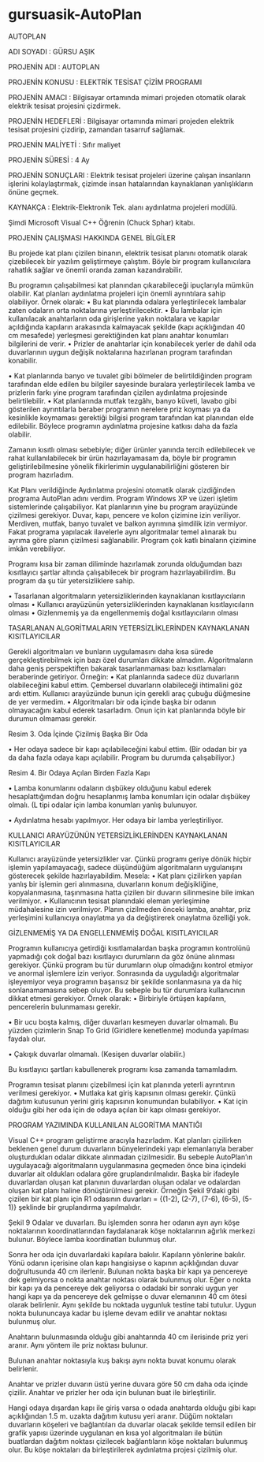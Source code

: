 gursuasik-AutoPlan
==================

AUTOPLAN

ADI SOYADI			: GÜRSU AŞIK

PROJENİN ADI 			: AUTOPLAN

PROJENİN KONUSU		: ELEKTRİK TESİSAT ÇİZİM PROGRAMI

PROJENİN AMACI		: Bilgisayar ortamında mimari projeden otomatik olarak elektrik tesisat projesini çizdirmek.

PROJENİN HEDEFLERİ		: Bilgisayar ortamında mimari projeden elektrik tesisat projesini çizdirip, zamandan tasarruf sağlamak.

PROJENİN MALİYETİ		: Sıfır maliyet

PROJENİN SÜRESİ 		: 4 Ay

PROJENİN SONUÇLARI	: Elektrik tesisat projeleri üzerine çalışan insanların işlerini kolaylaştırmak, çizimde insan hatalarından kaynaklanan yanlışlıkların önüne geçmek.

KAYNAKÇA			: Elektrik-Elektronik Tek. alanı aydınlatma projeleri modülü.

   Şimdi Microsoft Visual C++ Öğrenin (Chuck Sphar) kitabı.
   
   
   PROJENİN ÇALIŞMASI HAKKINDA GENEL BİLGİLER

Bu projede kat planı çizilen binanın, elektrik tesisat planını otomatik olarak çizebilecek bir yazılım geliştirmeye çalıştım. Böyle bir program kullanıcılara rahatlık sağlar ve önemli oranda zaman kazandırabilir.

Bu programın çalışabilmesi kat planından çıkarabileceği ipuçlarıyla mümkün olabilir. Kat planları aydınlatma projeleri için önemli ayrıntılara sahip olabiliyor. Örnek olarak:
•	Bu kat planında odalara yerleştirilecek lambalar zaten odaların orta noktalarına yerleştirilecektir.
•	Bu lambalar için kullanılacak anahtarların oda girişlerine yakın noktalara ve kapılar açıldığında kapıların arakasında kalmayacak şekilde (kapı açıklığından 40 cm mesafede) yerleşmesi gerektiğinden kat planı anahtar konumları bilgilerini de verir. 
•	Prizler de anahtarlar için konabilecek yerler de dahil oda duvarlarının uygun değişik noktalarına hazırlanan program tarafından konabilir.

•	Kat planlarında banyo ve tuvalet gibi bölmeler de belirtildiğinden program tarafından elde edilen bu bilgiler sayesinde buralara yerleştirilecek lamba ve prizlerin farkı yine program tarafından çizilen aydınlatma projesinde belirtilebilir.
•	Kat planlarında mutfak tezgâhı, banyo küveti, lavabo gibi gösterilen ayrıntılarla beraber programın nerelere priz koyması ya da kesinlikle koymaması gerektiği bilgisi program tarafından kat planından elde edilebilir. Böylece programın aydınlatma projesine katkısı daha da fazla olabilir.

Zamanın kısıtlı olması sebebiyle; diğer ürünler yanında tercih edilebilecek ve rahat kullanılabilecek bir ürün hazırlayamasam da, böyle bir programın geliştirilebilmesine yönelik fikirlerimin uygulanabilirliğini gösteren bir program hazırladım.

Kat Planı verildiğinde Aydınlatma projesini otomatik olarak çizdiğinden programa AutoPlan adını verdim.
Program Windows XP ve üzeri işletim sistemlerinde çalışabiliyor.
Kat planlarının yine bu program arayüzünde çizilmesi gerekiyor.
Duvar, kapı, pencere ve kolon çizimine izin veriliyor.
Merdiven, mutfak, banyo tuvalet ve balkon ayrımına şimdilik izin vermiyor. Fakat programa yapılacak ilavelerle aynı algoritmalar temel alınarak bu ayrıma göre planın çizilmesi sağlanabilir.
Program çok katlı binaların çizimine imkân verebiliyor.

Programı kısa bir zaman diliminde hazırlamak zorunda olduğumdan bazı kısıtlayıcı şartlar altında çalışabilecek bir program hazırlayabilirdim. Bu program da şu tür yetersizliklere sahip.

•	Tasarlanan algoritmaların yetersizliklerinden kaynaklanan kısıtlayıcıların olması
•	Kullanıcı arayüzünün yetersizliklerinden kaynaklanan kısıtlayıcıların olması
•	Gizlenmemiş ya da engellenmemiş doğal kısıtlayıcıların olması

TASARLANAN ALGORİTMALARIN YETERSİZLİKLERİNDEN KAYNAKLANAN KISITLAYICILAR

Gerekli algoritmaları ve bunların uygulamasını daha kısa sürede gerçekleştirebilmek için bazı özel durumları dikkate almadım. Algoritmaların daha geniş perspektiften bakarak tasarlanmaması bazı kısıtlamaları beraberinde getiriyor. Örneğin:
•	Kat planlarında sadece düz duvarların olabileceğini kabul ettim. Çembersel duvarların olabileceği ihtimalini göz ardı ettim. Kullanıcı arayüzünde bunun için gerekli araç çubuğu düğmesine de yer vermedim.
•	Algoritmaları bir oda içinde başka bir odanın olmayacağını kabul ederek tasarladım. Onun için kat planlarında böyle bir durumun olmaması gerekir. 
 

Resim 3. Oda İçinde Çizilmiş Başka Bir Oda

•	Her odaya sadece bir kapı açılabileceğini kabul ettim. (Bir odadan bir ya da daha fazla odaya kapı açılabilir. Program bu durumda çalışabiliyor.)
 

Resim 4. Bir Odaya Açılan Birden Fazla Kapı

•	Lamba konumlarını odaların dışbükey olduğunu kabul ederek hesaplattığımdan doğru hesaplanmış lamba konumları için odalar dışbükey olmalı. (L tipi odalar için lamba konumları yanlış bulunuyor.

•	Aydınlatma hesabı yapılmıyor. Her odaya bir lamba yerleştiriliyor.

KULLANICI ARAYÜZÜNÜN YETERSİZLİKLERİNDEN KAYNAKLANAN KISITLAYICILAR

Kullanıcı arayüzünde yetersizlikler var. Çünkü programı geriye dönük hiçbir işlemin yapılamayacağı, sadece düşündüğüm algoritmaların uygulanışını gösterecek şekilde hazırlayabildim. Mesela:
•	Kat planı çizilirken yapılan yanlış bir işlemin geri alınmasına, duvarların konum değişikliğine, kopyalanmasına, taşınmasına hatta çizilen bir duvarın silinmesine bile imkan verilmiyor.
•	Kullanıcının tesisat planındaki eleman yerleşimine müdahalesine izin verilmiyor. Planın çizilmeden önceki lamba, anahtar, priz yerleşimini kullanıcıya onaylatma ya da değiştirerek onaylatma özelliği yok.

GİZLENMEMİŞ YA DA ENGELLENMEMİŞ DOĞAL KISITLAYICILAR

Programın kullanıcıya getirdiği kısıtlamalardan başka programın kontrolünü yapmadığı çok doğal bazı kısıtlayıcı durumların da göz önüne alınması gerekiyor. Çünkü program bu tür durumların olup olmadığını kontrol etmiyor ve anormal işlemlere izin veriyor. Sonrasında da uyguladığı algoritmalar işleyemiyor veya programın başarısız bir şekilde sonlanmasına ya da hiç sonlanamamasına sebep oluyor. Bu sebeple bu tür durumlara kullanıcının dikkat etmesi gerekiyor. Örnek olarak:
•	Birbiriyle örtüşen kapıların, pencerelerin bulunmaması gerekir.

•	Bir ucu boşta kalmış, diğer duvarları kesmeyen duvarlar olmamalı. Bu yüzden çizimlerin Snap To Grid (Giridlere kenetlenme) modunda yapılması faydalı olur.

•	Çakışık duvarlar olmamalı. (Kesişen duvarlar olabilir.)

Bu kısıtlayıcı şartları kabullenerek programı kısa zamanda tamamladım.

Programın tesisat planını çizebilmesi için kat planında yeterli ayrıntının verilmesi gerekiyor.
•	Mutlaka kat giriş kapısının olması gerekir. Çünkü dağıtım kutusunun yerini giriş kapısının konumundan bulabiliyor.
•	Kat için olduğu gibi her oda için de odaya açılan bir kapı olması gerekiyor.

PROGRAM YAZIMINDA KULLANILAN ALGORİTMA MANTIĞI

Visual C++ program geliştirme aracıyla hazırladım. 
Kat planları çizilirken beklenen genel durum duvarların bünyelerindeki yapı elemanlarıyla beraber oluşturdukları odalar dikkate alınmadan çizilmesidir. Bu sebeple AutoPlan’ın uygulayacağı algoritmaların uygulanmasına geçmeden önce bina içindeki duvarlar ait oldukları odalara göre gruplandırılmalıdır. Başka bir ifadeyle duvarlardan oluşan kat planının duvarlardan oluşan odalar ve odalardan oluşan kat planı haline dönüştürülmesi gerekir.
Örneğin Şekil 9’daki gibi çizilen bir kat planı için R1 odasının duvarları = {(1-2), (2-7), (7-6), (6-5), (5-1)} şeklinde bir gruplandırma yapılmalıdır.
 
Şekil 9 Odalar ve duvarları.
Bu işlemden sonra her odanın ayrı ayrı köşe noktalarının koordinatlarından faydalanarak köşe noktalarının ağırlık merkezi bulunur. 
Böylece lamba koordinatları bulunmuş olur.

Sonra her oda için duvarlardaki kapılara bakılır. Kapıların yönlerine bakılır. Yönü odanın içerisine olan kapı hangisiyse o kapının açıklığından duvar doğrultusunda 40 cm ilerlenir. Bulunan nokta başka bir kapı ya pencereye dek gelmiyorsa o nokta anahtar noktası olarak bulunmuş olur. Eğer o nokta bir kapı ya da pencereye dek geliyorsa o odadaki bir sonraki uygun yer hangi kapı ya da pencereye dek gelmişse o duvar elemanının 40 cm ötesi olarak belirlenir. Aynı şekilde bu noktada uygunluk testine tabi tutulur. Uygun nokta bulununcaya kadar bu işleme devam edilir ve anahtar noktası bulunmuş olur.

Anahtarın bulunmasında olduğu gibi anahtarında 40 cm ilerisinde priz yeri aranır. Aynı yöntem ile priz noktası bulunur.

Bulunan anahtar noktasıyla kuş bakışı aynı nokta buvat konumu olarak belirlenir.

Anahtar ve prizler duvarın üstü yerine duvara göre 50 cm daha oda içinde çizilir.
Anahtar ve  prizler her oda için bulunan buat ile birleştirilir.

Hangi odaya dışardan kapı ile giriş varsa o odada anahtarda olduğu gibi kapı açıklığından 1.5 m. uzakta dağıtım kutusu yeri aranır.
Düğüm noktaları duvarların köşeleri ve bağlantıları da duvarlar olacak şekilde temsil edilen bir grafik yapısı üzerinde uygulanan en kısa yol algoritmaları ile bütün buatlardan dağıtım noktası çizilecek bağlantıların köşe noktaları bulunmuş olur. Bu köşe noktaları da birleştirilerek aydınlatma projesi çizilmiş olur.
